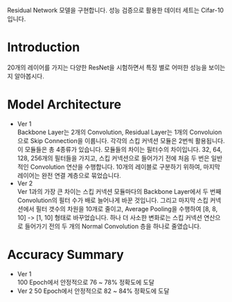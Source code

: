 Residual Network 모델을 구현합니다. 성능 검증으로 활용한 데이터 세트는 Cifar-10 입니다.  
  
# Introduction  
20개의 레이어를 가지는 다양한 ResNet을 시험하면서 특징 별로 어떠한 성능을 보이는지 알아봅시다.  
  
# Model Architecture  
- Ver 1  
Backbone Layer는 2개의 Convolution, Residual Layer는 1개의 Convoluion으로 Skip Connection을 이룹니다. 각각의 스킵 커넥션 모듈은 2번씩 활용됩니다. 이 모듈들은 총 4종류가 있습니다. 모듈들의 차이는 필터수의 차이입니다. 32, 64, 128, 256개의 필터들을 가지고, 스킵 커넥션으로 들어가기 전에 처음 두 번은 일반적인 Convolution 연산을 수행합니다. 10개의 레이블로 구분하기 위하여, 마지막 레이어는 완전 연결 계층으로 묶었습니다.  
- Ver 2  
Ver 1과의 가장 큰 차이는 스킵 커넥션 모듈마다의 Backbone Layer에서 두 번째 Convolution의 필터 수가 배로 늘어나게 바꾼 것입니다. 그리고 마지막 스킵 커넥션에서 필터 갯수의 차원을 10개로 줄이고, Average Pooling을 수행하여 [8, 8, 10] -> [1, 10] 형태로 바꾸었습니다. 하나 더 사소한 변화로는 스킵 커넥션 연산으로 들어가기 전의 두 개의 Normal Convolution 층을 하나로 줄였습니다.  
  
# Accuracy Summary  
- Ver 1  
100 Epoch에서 안정적으로 76 ~ 78% 정확도에 도달  
- Ver 2
50 Epoch에서 안정적으로 82 ~ 84% 정확도에 도달  
